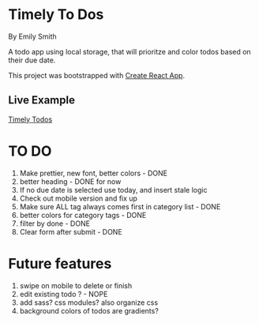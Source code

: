 # Timely To Dos

By Emily Smith

A todo app using local storage, that will prioritze and color todos based on their due date. 

This project was bootstrapped with [Create React App](https://github.com/facebookincubator/create-react-app).

## Live Example

[Timely Todos](https://adabyronlovelace.github.io/timely-todos/)

# TO DO

1. Make prettier, new font, better colors - DONE 
2. better heading - DONE for now
3. If no due date is selected use today, and insert stale logic
4. Check out mobile version and fix up 
5. Make sure ALL tag always comes first in category list - DONE
6. better colors for category tags - DONE
7. filter by done - DONE
8. Clear form after submit - DONE


# Future features

1. swipe on mobile to delete or finish
2. edit existing todo ? - NOPE
3. add sass? css modules? also organize css
4. background colors of todos are gradients?

